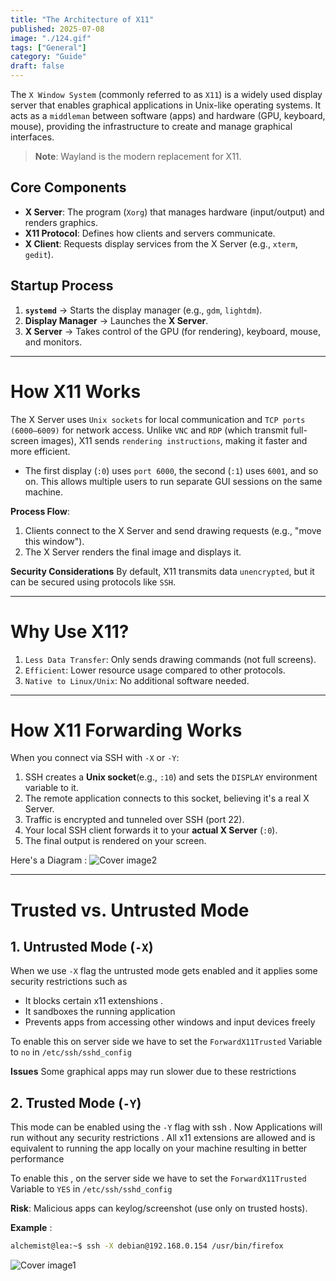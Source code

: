 ```yaml
---
title: "The Architecture of X11"
published: 2025-07-08
image: "./124.gif"
tags: ["General"]
category: "Guide"
draft: false
---
```



The `X Window System` (commonly referred to as `X11`) is a widely used display server that enables graphical applications in Unix-like operating systems. It acts as a `middleman` between software (apps) and hardware (GPU, keyboard, mouse), providing the infrastructure to create and manage graphical interfaces.

> **Note**: Wayland is the modern replacement for X11.


## Core Components

- **X Server**: The program (`Xorg`) that manages hardware (input/output) and renders graphics.
- **X11 Protocol**: Defines how clients and servers communicate.
- **X Client**: Requests display services from the X Server (e.g., `xterm`, `gedit`).


## Startup Process

1. **`systemd`** → Starts the display manager (e.g., `gdm`, `lightdm`).
2. **Display Manager** → Launches the **X Server**.
3. **X Server** → Takes control of the GPU (for rendering), keyboard, mouse, and monitors.


---


# How X11 Works

The X Server uses `Unix sockets` for local communication and `TCP ports (6000–6009)` for network access. Unlike `VNC` and `RDP` (which transmit full-screen images), X11 sends `rendering instructions`, making it faster and more efficient.

- The first display (`:0`) uses `port 6000`, the second (`:1`) uses `6001`, and so on. This allows multiple users to run separate GUI sessions on the same machine.

 **Process Flow**:

1. Clients connect to the X Server and send drawing requests (e.g., "move this window").
2. The X Server renders the final image and displays it.

**Security Considerations**
By default, X11 transmits data `unencrypted`, but it can be secured using protocols like `SSH`.


---

# Why Use X11?

1. `Less Data Transfer`: Only sends drawing commands (not full screens).
2. `Efficient`: Lower resource usage compared to other protocols.
3. `Native to Linux/Unix`: No additional software needed.


---

# How X11 Forwarding Works

When you connect via SSH with `-X` or `-Y`:

1. SSH creates a **Unix socket**(e.g., `:10`) and sets the `DISPLAY` environment variable to it.
2. The remote application connects to this socket, believing it's a real X Server.
3. Traffic is encrypted and tunneled over SSH (port 22).
4. Your local SSH client forwards it to your **actual X Server** (`:0`).
5. The final output is rendered on your screen.

Here's a Diagram : 
![Cover image2](/images/Diagram3.png)


---

# Trusted vs. Untrusted Mode


## 1. Untrusted Mode (`-X`)
When we use `-X` flag the untrusted mode gets enabled and it applies some security restrictions such as 
+ It blocks certain x11 extenshions .
+ It sandboxes the running application
+ Prevents apps from accessing other windows and input devices freely

To enable this on server side we have to set the `ForwardX11Trusted` Variable to `no` in `/etc/ssh/sshd_config`

**Issues**
Some graphical apps may run slower due to these restrictions 


## 2. Trusted Mode (`-Y`)
This mode can be enabled using the `-Y` flag with ssh . Now Applications will run without any security restrictions . All x11 extensions are allowed and is equivalent to running the app locally on your machine resulting in better performance

To enable this , on the server side we have to set the `ForwardX11Trusted` Variable to `YES` in `/etc/ssh/sshd_config`

 **Risk**: Malicious apps can keylog/screenshot (use only on trusted hosts).



**Example** : 
```bash
alchemist@lea:~$ ssh -X debian@192.168.0.154 /usr/bin/firefox
```
![Cover image1](/images/x11.png)

